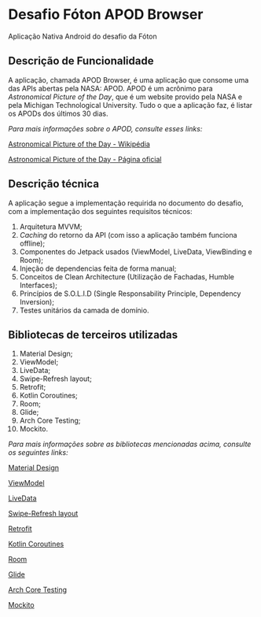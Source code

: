 # Desafio Fóton APOD Browser
Aplicação Nativa Android do desafio da Fóton

## Descrição de Funcionalidade
A aplicação, chamada APOD Browser, é uma aplicação que consome uma das APIs abertas pela NASA: APOD. APOD é um acrônimo para *Astronomical Picture of the Day*,
que é um website provido pela NASA e pela Michigan Technological University. Tudo o que a aplicação faz, é listar os APODs dos últimos 30 dias.

*Para mais informações sobre o APOD, consulte esses links:*
<p><a href="https://pt.wikipedia.org/wiki/Astronomy_Picture_of_the_Day">Astronomical Picture of the Day - Wikipédia</a></p>
<p><a href="https://apod.nasa.gov/apod/astropix.html">Astronomical Picture of the Day - Página oficial</a></p>

## Descrição técnica
A aplicação segue a implementação requirida no documento do desafio, com a implementação dos seguintes requisitos técnicos:
1. Arquitetura MVVM;
2. *Caching* do retorno da API (com isso a aplicação também funciona offline);
3. Componentes do Jetpack usados (ViewModel, LiveData, ViewBinding e Room);
4. Injeção de dependencias feita de forma manual;
5. Conceitos de Clean Architecture (Utilização de Fachadas, Humble Interfaces);
6. Princípios de S.O.L.I.D (Single Responsability Principle, Dependency Inversion);
7. Testes unitários da camada de domínio.

## Bibliotecas de terceiros utilizadas
1. Material Design;
2. ViewModel;
3. LiveData;
4. Swipe-Refresh layout;
5. Retrofit;
6. Kotlin Coroutines;
7. Room;
8. Glide;
9. Arch Core Testing;
10. Mockito.

*Para mais informações sobre as bibliotecas mencionadas acima, consulte os seguintes links:*
<p><a href="https://github.com/material-components">Material Design</a></p>
<p><a href="https://developer.android.com/topic/libraries/architecture/viewmodel">ViewModel</a></p>
<p><a href="https://developer.android.com/topic/libraries/architecture/livedata">LiveData</a></p>
<p><a href="https://developer.android.com/jetpack/androidx/releases/swiperefreshlayout">Swipe-Refresh layout</a></p>
<p><a href="https://square.github.io/retrofit/">Retrofit</a></p>
<p><a href="https://developer.android.com/kotlin/coroutines">Kotlin Coroutines</a></p>
<p><a href="https://developer.android.com/training/data-storage/room/">Room</a></p>
<p><a href="https://github.com/bumptech/glide">Glide</a></p>
<p><a href="https://developer.android.com/jetpack/androidx/releases/arch-core">Arch Core Testing</a></p>
<p><a href="https://site.mockito.org">Mockito</a></p>

